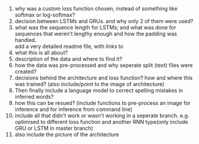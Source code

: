 <ol>
<li>why was a custom loss function chosen, instead of something like softmax or log-softmax?</li>
<li>decision between LSTMs and GRUs. and why only 2 of them were used?</li>
<li>what was the sequence length for LSTMs; and what was done for sequences that weren't lengthy enough and how the padding was handled.</li>
<!--
<li></li>
<li></li>
-->
add a very detailed readme file, with links to
<li>what this is all about?</li>
<li>description of the data and where to find it?</li>
<li>how the data was pre-processed and why seperate split (text) files were created?</li>
<li>decisions behind the architecture and loss function? how and where this was trained? (also include/point to the image of architecture)</li>
<li>Then finally include a language model to correct spelling mistakes in inferred words?</li>
<li>how this can be resued? (include functions to pre-process an image for inference and for inference from command line)</li>
<li>include all that didn't work or wasn't working in a seperate branch. e.g. optimised to different loss function and another RNN type(only include GRU or LSTM in master branch)</li>
<li>also include the picture of the architecture</li>
</ol>
